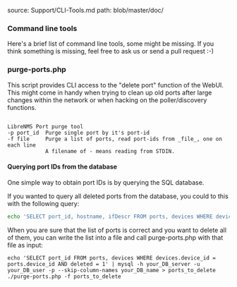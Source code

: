 source: Support/CLI-Tools.md
path: blob/master/doc/
### Command line tools

Here's a brief list of command line tools, some might be missing.
If you think something is missing, feel free to ask us or send a pull request :-)

### purge-ports.php

This script provides CLI access to the "delete port" function of the WebUI.
This might come in handy when trying to clean up old ports after large changes
within the network or when hacking on the poller/discovery functions.

<pre><code>
LibreNMS Port purge tool
-p port_id  Purge single port by it's port-id
-f file     Purge a list of ports, read port-ids from _file_, one on each line
            A filename of - means reading from STDIN.
</code></pre>

#### Querying port IDs from the database

One simple way to obtain port IDs is by querying the SQL database.

If you wanted to query all deleted ports from the database, you could to
this with the following query:

```bash
echo 'SELECT port_id, hostname, ifDescr FROM ports, devices WHERE devices.device_id = ports.device_id AND deleted = 1' | mysql -h your_DB_server -u your_DB_user -p --skip-column-names your_DB_name
```

When you are sure that the list of ports is correct and you want to delete all of them,
you can write the list into a file and call purge-ports.php with that file as input:

```
echo 'SELECT port_id FROM ports, devices WHERE devices.device_id = ports.device_id AND deleted = 1' | mysql -h your_DB_server -u your_DB_user -p --skip-column-names your_DB_name > ports_to_delete
./purge-ports.php -f ports_to_delete
```
